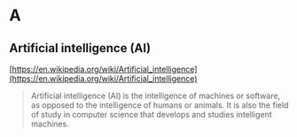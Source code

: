 # A

## Artificial intelligence (AI)

[https://en.wikipedia.org/wiki/Artificial_intelligence](https://en.wikipedia.org/wiki/Artificial_intelligence)

> Artificial intelligence (AI) is the intelligence of machines or software, as opposed to the intelligence of humans or animals. It is also the field of study in computer science that develops and studies intelligent machines.
